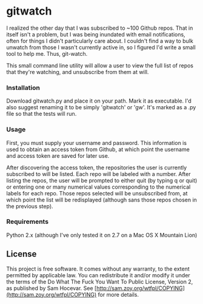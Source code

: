 # gitwatch

I realized the other day that I was subscribed to ~100 Github repos. That in itself isn't a problem, but I was being
inundated with email notifications, often for things I didn't particularly care about. I couldn't find a way to bulk
unwatch from those I wasn't currently active in, so I figured I'd write a small tool to help me. Thus, git-watch.

This small command line utility will allow a user to view the full list of repos that they're watching, and unsubscribe
from them at will.

### Installation

Download gitwatch.py and place it on your path. Mark it as executable. I'd also suggest renaming it to be simply 'gitwatch'
or 'gw'. It's marked as a .py file so that the tests will run.

### Usage

First, you must supply your username and password. This information is used to obtain an access
token from Github, at which point the username and access token are saved for later use.

After discovering the access token, the repositories the user is currently subscribed to will be listed. Each repo will be
labeled with a number. After listing the repos, the user will be prompted to either quit (by typing q or quit) or
entering one or many numerical values corresponding to the numerical labels for each repo. Those repos selected will be
unsubscribed from, at which point the list will be redisplayed (although sans those repos chosen in the previous step).


### Requirements

Python 2.x (although I've only tested it on 2.7 on a Mac OS X Mountain Lion)

## License

This project is free software. It comes without any warranty, to the extent permitted by applicable law. You can
redistribute it and/or modify it under the terms of the Do What The Fuck You Want To Public License, Version 2, as
published by Sam Hocevar. See [http://sam.zoy.org/wtfpl/COPYING](http://sam.zoy.org/wtfpl/COPYING) for more details.